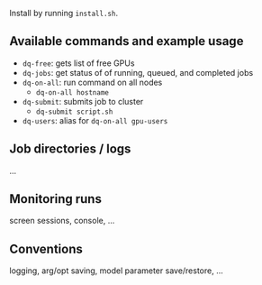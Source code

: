 Install by running `install.sh`.

## Available commands and example usage

- `dq-free`: gets list of free GPUs
- `dq-jobs`: get status of of running, queued, and completed jobs
- `dq-on-all`: run command on all nodes
  - `dq-on-all hostname`
- `dq-submit`: submits job to cluster
  - `dq-submit script.sh`
- `dq-users`: alias for `dq-on-all gpu-users`

## Job directories / logs

...

## Monitoring runs

screen sessions, console, ...

## Conventions

logging, arg/opt saving, model parameter save/restore, ...
